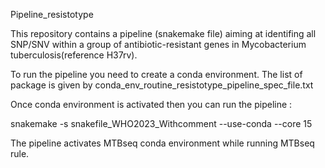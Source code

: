 Pipeline_resistotype

This repository contains a pipeline (snakemake file) aiming at identifing
all SNP/SNV within a group of antibiotic-resistant genes in Mycobacterium tuberculosis(reference H37rv).

To run the pipeline you need to create a conda environment. The list of package is given by conda_env_routine_resistotype_pipeline_spec_file.txt

Once conda environment is activated then you can run the pipeline :

snakemake -s snakefile_WHO2023_Withcomment --use-conda --core 15

The pipeline activates MTBseq conda environment while running MTBseq rule. 


